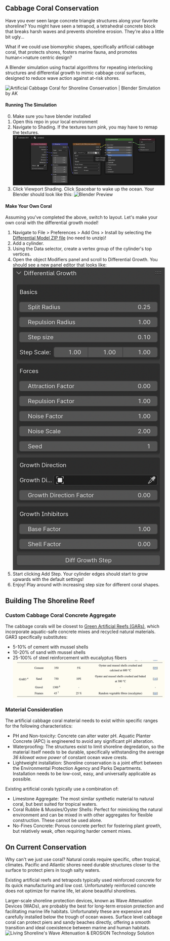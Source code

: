 ## Cabbage Coral Conservation

Have you ever seen large concrete triangle structures along your favorite shoreline? You might have seen a tetrapod, a tetrahedral concrete block that breaks harsh waves and prevents shoreline erosion. They're also a little bit ugly...

What if we could use biomorphic shapes, specifically artificial cabbage coral, that protects shores, fosters marine fauna, and promotes human<>nature centric design?

A Blender simulation using fractal algorithms for repeating interlocking structures and differential growth to mimic cabbage coral surfaces, designed to reduce wave action against at-risk shores.

![Artificial Cabbage Coral for Shoreline Conservation | Blender Simulation by AK](https://cdn.prod.website-files.com/63dd97e00f08cd412b218ad9/66ba58f9146bf60b6e28ec11_coral.png)

#### Running The Simulation

0. Make sure you have blender installed
1. Open this repo in your local environment
2. Navigate to Shading. If the textures turn pink, you may have to remap the textures.
   ![Node Editor - Open Image and Select The Corresponding File Name from this Repo](/figures/texture%20node%20editor.png)
3. Click Viewport Shading. Click Spacebar to wake up the ocean. Your Blender should look like this:
   ![Blender Preview](/figures/workspace%20preview.png)

#### Make Your Own Coral

Assuming you've completed the above, switch to layout. Let's make your own coral with the differential growth model!

1. Navigate to File > Preferences > Add Ons > Install by selecting the [Differential Model ZIP file](/model/Differential%20Growth%20Coral%20Model.zip) (no need to unzip)!
2. Add a cylinder.
3. Using the Data selector, create a vertex group of the cylinder's top vertices.
4. Open the object Modifiers panel and scroll to Differential Growth. You should see a new panel editor that looks like:
   ![Differential Growth Panel](/figures/differential%20growth.png)
5. Start clicking Add Step. Your cylinder edges should start to grow upwards with the default settings!
6. Enjoy! Play around with increasing step size for different coral shapes.

## Building The Shoreline Reef

### Custom Cabbage Coral Concrete Aggregate

The cabbage corals will be closest to [Green Artificial Reefs (GARs)](https://www.ncbi.nlm.nih.gov/pmc/articles/PMC7730678/), which incorporate aquatic-safe concrete mixes and recycled natural materials. GAR3 specifically substitutes:

- 5-10% of cement with mussel shells
- 10-20% of sand with mussel shells
- 25-100% of steel reinforcement with eucalyptus fibers
  ![GAR3](/figures//GAR3.png)

### Material Consideration

The artificial cabbage coral material needs to exist within specific ranges for the following characteristics:

- PH and Non-toxicity: Concrete can alter water pH. Aquatic Planter Concrete (APC) is engineered to avoid any significant pH alteration.
- Waterproofing: The structures exist to limit shoreline degredation, so the material itself needs to be durable, specifically withstanding the average _36 kilowat wave power_ of constant ocean wave crests.
- Lightweight installation: Shoreline conservation is a joint effort between the Environmental Protection Agency and Parks Departments. Installation needs to be low-cost, easy, and universally applicable as possible.

Existing artificial corals typically use a combination of:

- Limestone Aggregate: The most similar synthetic material to natural coral, but best suited for tropical waters.
- Coral Rubble & Mussles/Oyster Shells: Perfect for mimicking the natural environment and can be mixed in with other aggregates for flexible construction. These cannot be used alone.
- No-Fines Concrete: Porous concrete perfect for fostering plant growth, but relatively weak, often requiring harder cement mixes.

## On Current Conservation

Why can't we just use coral? Natural corals require specific, often tropical, climates. Pacific and Atlantic shores need durable structures closer to the surface to protect piers in tough salty waters.

Existing artificial reefs and tetrapods typically used reinforced concrete for its quick manufacturing and low cost. Unfortunately reinforced concrete does not optimize for marine life, let alone beautiful shorelines.

Larger-scale shoreline protection devices, known as Wave Attenuation Devices (WADs), are probably the best for long-term erosion protection and facilitating marine life habitats. Unfortunately these are expensive and carefully installed below the trough of ocean waves. Surface level cabbage coral can protect piers and sandy beaches directly, offering a smooth transition and ideal coexistence between marine and human habitats.
![Living Shoreline's Wave Attenuation & EROSION Technology Solution](https://livingshorelinesolutions.com/wp-content/uploads/2021/10/combo-1-1.jpg)

